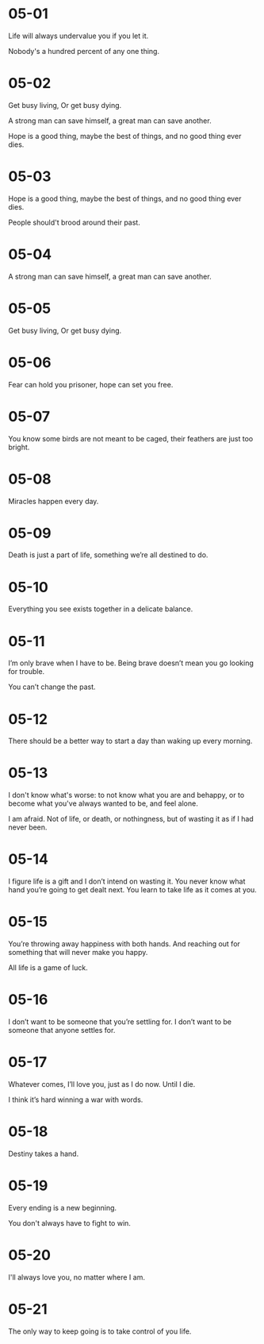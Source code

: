 # 05-01

Life will always undervalue you if you let it.

Nobody's a hundred percent of any one thing.

# 05-02

Get busy living, Or get busy dying.

A strong man can save himself, a great man can save another.

Hope is a good thing, maybe the best of things, and no good thing ever dies.

# 05-03

Hope is a good thing, maybe the best of things, and no good thing ever dies.

People should't brood around their past.

# 05-04

A strong man can save himself, a great man can save another.

# 05-05

Get busy living, Or get busy dying.

# 05-06

Fear can hold you prisoner, hope can set you free.

# 05-07

You know some birds are not meant to be caged, their feathers are just too bright.

# 05-08

Miracles happen every day.

# 05-09

Death is just a part of life, something we’re all destined to do.

# 05-10

Everything you see exists together in a delicate balance.

# 05-11

I’m only brave when I have to be. Being brave doesn’t mean you go looking for trouble.

You can’t change the past.

# 05-12

There should be a better way to start a day than waking up every morning.

# 05-13

I don't know  what's worse: to not know what you are and behappy, or to become what you've always wanted to be, and feel alone.

I am afraid. Not of life, or death, or nothingness, but of wasting it as if I had never been.

# 05-14

I figure life is a gift and I don’t intend on wasting it. You never know what hand you’re going to get dealt next. You learn to take life as it comes at you.

# 05-15

You’re throwing away happiness with both hands. And reaching out for something that will never make you happy.

All life is a game of luck.

# 05-16

I don’t want to be someone that you’re settling for. I don’t want to be someone that anyone settles for.

# 05-17

Whatever comes, I’ll love you, just as I do now. Until I die.

I think it’s hard winning a war with words.

# 05-18

Destiny takes a hand.

# 05-19

Every ending is a new beginning.

You don't always have to fight to win.

# 05-20

I'll always love you, no matter where I am.

# 05-21

The only way to keep going is to take control of you life.